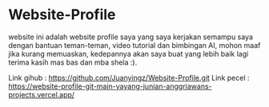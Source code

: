 # Website-Profile

website ini adalah website profile saya yang saya kerjakan semampu saya dengan bantuan teman-teman, video tutorial dan bimbingan AI, mohon maaf jika kurang memuaskan, kedepannya akan saya buat yang lebih baik lagi
terima kasih mas bas dan mba shela :).

Link gihub : https://github.com/Juanyingz/Website-Profile.git
Link pecel : https://website-profile-git-main-yayang-junian-anggriawans-projects.vercel.app/
